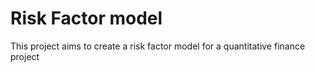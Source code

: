 # Risk Factor model

This project aims to create a risk factor model for a quantitative finance project
